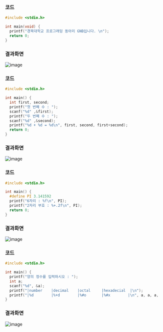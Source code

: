 ### 코드
```c
#include <stdio.h>

int main(void) {
  printf("경북대학교 프로그래밍 동아리 GNB입니다. \n");
  return 0;
}

```
### 결과화면
![image](https://github.com/gnbhub/2024-1/assets/164738997/bd392031-e1e8-434d-a943-6d610e65f4f2)

### 코드
```c
#include <stdio.h>

int main() {
  int first, second;
  printf("첫 번째 수 : ");
  scanf("%d" ,&first);
  printf("두 번째 수 : ");
  scanf("%d" ,&second);
  printf("%d + %d = %d\n", first, second, first+second);
  return 0;
}
```
### 결과화면
![image](https://github.com/gnbhub/2024-1/assets/164738997/1b3862af-d4a1-434c-9bef-2db96a771c0c)

### 코드
```c
#include <stdio.h>

int main() {
  #define PI 3.141592
  printf("6자리 : %f\n", PI);
  printf("2자리 부호 : %+.2f\n", PI);
  return 0;
}
```
### 결과화면
![image](https://github.com/gnbhub/2024-1/assets/164738997/3b2fb080-b5f5-44d5-a0bc-e7c209c44eb9)

### 코드
```c
#include <stdio.h>

int main() {
  printf("양의 정수를 입력하시오 : ");
  int a;
  scanf("%d", &a);
  printf("|number    |decimal    |octal     |hexadecial  |\n");
  printf("|%d        |%+d        |%#o       |%#x        |\n", a, a, a, a);
}
```

### 결과화면
![image](https://github.com/gnbhub/2024-1/assets/164738997/4e0da370-d17d-41fb-a84e-040efa5f0145)
